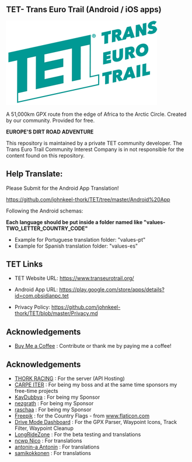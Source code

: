 ## TET- Trans Euro Trail (Android / iOS apps)

![TET LOGO](TETLogo.png)

A 51,000km GPX route from the edge of Africa to the Arctic Circle.
Created by our community.
Provided for free.

**EUROPE'S DIRT ROAD ADVENTURE**

This repository is maintained by a private TET community developer. The Trans Euro Trail Community Interest Company is in not responsible for the content found on this repository.




## Help Translate:

Please Submit for the Android App Translation!

https://github.com/johnkeel-thork/TET/tree/master/Android%20App


Following the Android schemas:

**Each language should be put inside a folder named like "values-TWO_LETTER_COUNTRY_CODE"**

- Example for Portuguese translation folder: "values-pt"
- Example for Spanish translation folder: "values-es"




## TET Links
* TET Website URL:
https://www.transeurotrail.org/


* Android App URL:
https://play.google.com/store/apps/details?id=com.obsidianpc.tet

    
* Privacy Policy:
https://github.com/johnkeel-thork/TET/blob/master/Privacy.md

## Acknowledgements
* [Buy Me a Coffee](https://www.buymeacoffee.com/johnkeelthork) : Contribute or thank me by paying me a coffee!

## Acknowledgements
* [THORK RACING](https://www.thorkracing.com/en/) : For the server (API Hosting)
* [CARPE ITER](https://github.com/carpeiter) : For being my boss and at the same time sponsors my free-time projects
* [KayDubbya](https://github.com/KayDubbya) : For being my Sponsor
* [nezgrath](https://github.com/nezgrath) : For being my Sponsor
* [raschaa](https://github.com/raschaa) : For being my Sponsor
* [Freepik](https://www.freepik.com) : for the Country Flags - from www.flaticon.com
* [Drive Mode Dashboard](https://www.drivemodedashboard.com) : For the GPX Parser, Waypoint Icons, Track Filter, Waypoint Cleanup
* [LongRideZone](https://www.facebook.com/longridezone) : For the beta testing and translations
* [ncwp Nico](https://github.com/ncwp) : For translations
* [antonin-a Antonin](https://github.com/antonin-a) : For translations
* [samikokkonen](https://github.com/samikokkonen) : For translations
